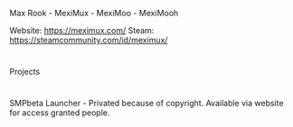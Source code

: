 Max Rook - MexiMux - MexiMoo - MexiMooh

Website: https://meximux.com/
Steam: https://steamcommunity.com/id/meximux/

#
Projects
#
SMPbeta Launcher - Privated because of copyright.
Available via website for access granted people.

